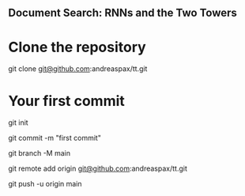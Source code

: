 ## Document Search: RNNs and the Two Towers

# Clone the repository

git clone git@github.com:andreaspax/tt.git



# Your first commit

git init

git commit -m "first commit"

git branch -M main

git remote add origin git@github.com:andreaspax/tt.git

git push -u origin main
